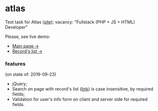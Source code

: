 # atlas
Test task for Atlas ([site](http://atlasbus.ru/)); vacancy: "Fullstack (PHP + JS + HTML) Developer"  

Please, see live demo:  
- [Main page →](https://it4joy.ru/atlas/index.html)
- [Record's list →](https://it4joy.ru/atlas/records.html)

### features
(on state of: 2019-09-23)  
- jQuery;
- Search on page with record's list ([link](https://it4joy.ru/atlas/records.html)) is case insensitive, by required fields;
- Validation for user's info form on client and server side for required fields.
